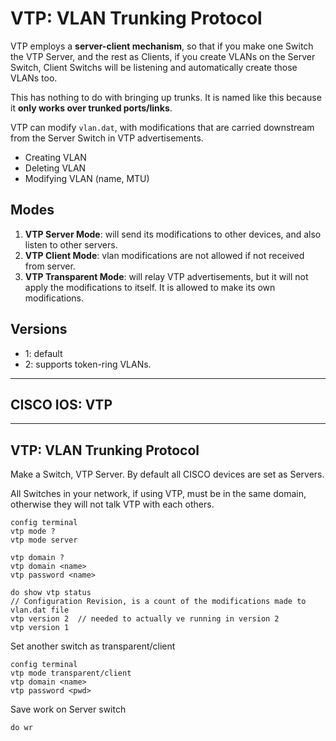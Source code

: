 # VTP: VLAN Trunking Protocol

VTP employs a __server-client mechanism__, so that if you make one Switch the VTP Server, and the rest as Clients, if you create VLANs on the Server Switch, Client Switchs will be listening and automatically create those VLANs too.

This has nothing to do with bringing up trunks. It is named like this because it __only works over trunked ports/links__.

VTP can modify `vlan.dat`, with modifications that are carried downstream from the Server Switch in VTP advertisements.

* Creating VLAN
* Deleting VLAN
* Modifying VLAN (name, MTU)

## Modes

1. __VTP Server Mode__: will send its modifications to other devices, and also listen to other servers.
2. __VTP Client Mode__: vlan modifications are not allowed if not received from server.
3. __VTP Transparent Mode__: will relay VTP advertisements, but it will not apply the modifications to itself. It is allowed to make its own modifications.

## Versions

* 1: default
* 2: supports token-ring VLANs.

---

## CISCO IOS: VTP


---

## VTP: VLAN Trunking Protocol

Make a Switch, VTP Server. By default all CISCO devices are set as Servers.

All Switches in your network, if using VTP, must be in the same domain, otherwise they will not talk VTP with each others.

```
config terminal
vtp mode ?
vtp mode server

vtp domain ?
vtp domain <name>
vtp password <name>

do show vtp status
// Configuration Revision, is a count of the modifications made to vlan.dat file
vtp version 2  // needed to actually ve running in version 2
vtp version 1
```

Set another switch as transparent/client

```
config terminal
vtp mode transparent/client
vtp domain <name>
vtp password <pwd>
```

Save work on Server switch

```
do wr
```
